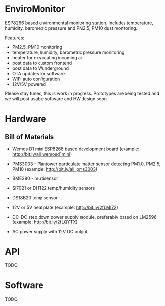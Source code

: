 # EnviroMonitor
ESP8266 based environmental monitoring station. Includes temperature, humidity, barometric pressure and PM2.5, PM10 dust monitoring.

Features:
- PM2.5, PM10 monitoring
- temperature, humidity, barometric pressure monitoring
- heater for exsiccating incoming air
- post data to custom frontend
- post data to Wunderground
- OTA updates for software
- WiFi auto configuration
- 12V/5V powered

Please stay tuned, this is work in progress. Prototypes are being tested and we will post usable software and HW design soon.

# Hardware

## Bill of Materials
- Wemos D1 mini ESP8266 based development board (example: http://bit.ly/ali_wemosd1mini)
- PMS3003 - Plantower particulate matter sensor detecting PM1.0, PM2.5, PM10 (example: http://bit.ly/ali_pms3003)
- BME280 - multisensor
- Si7021 or DHT22 temp/humidity sensors
- DS18B20 temp sensor
- 12V or 5V heat plate (example: http://bit.ly/2fLMI72)
- DC-DC step down power supply module, preferably based on LM2596 (example: http://bit.ly/2fLQYTX)

- AC power supply with 12V DC output

# API

TODO

# Software

TODO
